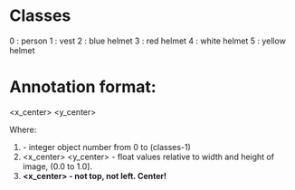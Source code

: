 # Classes
0 : person
1 : vest
2 : blue helmet
3 : red helmet
4 : white helmet
5 : yellow helmet

# Annotation format:
<object-class> <x_center> <y_center> <width> <height>

Where:

1) <object-class> - integer object number from 0 to (classes-1)
2) <x_center> <y_center> <width> <height> - float values relative to width and height of image, (0.0 to 1.0]. 
3) **<x_center> - not top, not left. Center!**